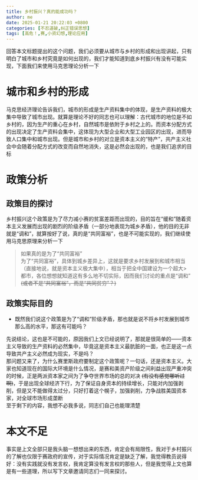 ```yaml
---
title: 乡村振兴？真的能成功吗？
author: me
date: 2025-01-21 20:22:03 +0800
categories: [不忍道破,纠正错误思想]
tags: [高危！,赛,小资幻想,理论应用]
---
```

回答本文标题提出的这个问题，我们必须要从城市与乡村的形成和出现讲起，只有明白了城市和乡村究竟是如何出现的，我们才能知道到底乡村振兴有没有可能实现，下面我们来使用马克思理论分析一下
# 城市和乡村的形成
马克思经济理论告诉我们，城市的形成是生产资料集中的体现，是生产资料的极大集中导致了城市出现。就算是理论不好的同志也可以理解：古代城市的地位是不如乡村的，因为生产的重心在乡村，自然城市是依附于乡村之上的。而资本分配方式的出现决定了生产资料会集中，这体现为大型企业和大型工业园区的出现，进而导致人口集中和城市出现。但是城市和乡村的对立是资本主义的“特产”，共产主义社会中会随着分配方式的改变而自然地消失，这是必然会出现的，也是我们追求的目标
# 政策分析
## 政策目的探讨
乡村振兴这个政策是为了尽力减小赛的贫富差距而出现的，目的旨在“缓和”随着资本主义发展而出现的剧烈的阶级矛盾（一部分地表现为城乡矛盾），他的目的无非就是“调和”，就算按好了说，真的是“共同富裕”，也是不可能实现的，我们继续使用马克思原理来分析一下
>如果真的是为了“共同富裕”<br>
>为了“共同富裕”，具体到城乡差异上，这就是要求乡村发展到和城市相当（直接地说，就是资本主义极大集中），相当于把全中国建设为一个超大>都市，各位想想就知道这有多么地不切实际，因而我们讨论的重点是“调和”<br>
>~~(或者不是“共同富裕”，而是“共同贫穷”？)~~

## 政策实际目的
* 既然我们说这个政策是为了“调和”阶级矛盾，那也就是说不将乡村发展到城市那么高的水平，那这有可能吗？

先说结论，这也是不可能的，原因我们上文已经说明了，那就是很简单的——资本主义导致的生产资料的必然集中，毕竟这是资本主义最肮脏的一面，也正是这一点导致共产主义必然成为现实，不是吗？<br>
那问题又来了，为什么赛里斯政府要制定这个政策呢？一句话，还是资本主义。大家也知道现在的国际大环境是什么情况，是赛和美资产阶级之间利益出现严重冲突的时候，正是两派资本家之间为了争夺世界市场的总的对决 ~~(有没有感觉哪听过啊)~~，于是出现全球经济下行，为了保证自身资本的持续增长，只能对内加强剥削，但是又不能做得太过分，只好打着这个幌子，加强剥削，力争战胜美国资本家，对全球市场形成垄断<br>
至于剩下的内容，我想不必我多说，同志们自己也能理清楚
# 本文不足
事实是上文全部只是我头脑一想想出来的东西，肯定会有局限性，我对于乡村振兴的了解也仅限于赛政府的宣传，对于实际情况肯定是缺乏了解，我觉得教员说得好：没有实践就没有发言权，我肯定算没有发言权的那些人，但是我觉得上文也算是有一些道理，所以写下文章邀请同志们一同来探讨。
